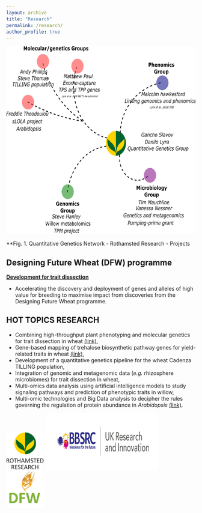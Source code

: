 ```yaml
---
layout: archive
title: "Research"
permalink: /research/
author_profile: true
---
```


<img src="https://raw.githubusercontent.com/DaniloLyra/danilolyra.github.io/master/images/RRes_group.png" width="650" height="500">

**Fig. 1. Quantitative Genetics Network - Rothamsted Research - Projects
 
Designing Future Wheat (DFW) programme
---
[**Development for trait dissection**](https://designingfuturewheat.org.uk/)
- Accelerating the discovery and deployment of genes and alleles of high value for breeding to maximise impact from discoveries from the Designing Future Wheat programme.

HOT TOPICS RESEARCH
---
-	Combining high-throughput plant phenotyping and molecular genetics for trait dissection in wheat [(link)](https://github.com/DaniloLyra/functionalQTLmapping_Field-Scanalyzer),
-	Gene-based mapping of trehalose biosynthetic pathway genes for yield-related traits in wheat [(link)](https://github.com/DaniloLyra/exome_HiBAP_data),
-	Development of a quantitative genetics pipeline for the wheat Cadenza TILLING population,
-	Integration of genomic and metagenomic data (*e.g.* rhizosphere microbiomes) for trait dissection in wheat,
-	Multi-omics data analysis using artificial intelligence models to study signaling pathways and prediction of phenotypic traits in willow,
- Multi-omic technologies and Big Data analysis to decipher the rules governing the regulation of protein abundance in *Arabidopsis* [(link)](https://www.rothamsted.ac.uk/news/multi-million-pound-magic-conjuring-answers-one-life%E2%80%99s-basic-questions).

<p float="left">
<img src="https://raw.githubusercontent.com/DaniloLyra/danilolyra.github.io/master/images/rothamsted_research.png" width="100" height="100">
<img src="https://raw.githubusercontent.com/DaniloLyra/danilolyra.github.io/master/images/bbsrc-logo.jpg" width="300" height="150">
<img src="https://raw.githubusercontent.com/DaniloLyra/danilolyra.github.io/master/images/DFW.jpg" width="100" height="100">
</p>
